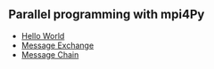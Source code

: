Parallel programming with mpi4Py
--------------------------------

- [Hello World](hello-world)
- [Message Exchange](message-exchange)
- [Message Chain](message-chain)
